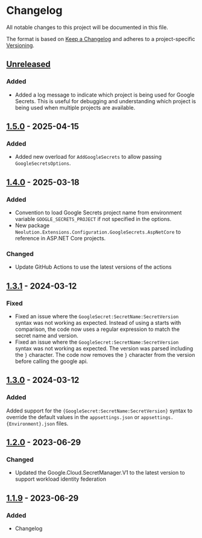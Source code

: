 # Changelog

All notable changes to this project will be documented in this file.

The format is based on [Keep a Changelog](https://keepachangelog.com/en/1.0.0/)
and adheres to a project-specific [Versioning](/README.md).

## [Unreleased]

### Added

- Added a log message to indicate which project is being used for Google Secrets. This is useful for debugging and understanding which project is being used when multiple projects are available.

## [1.5.0] - 2025-04-15

### Added

- Added new overload for `AddGoogleSecrets` to allow passing `GoogleSecretsOptions`.

## [1.4.0] - 2025-03-18

### Added

- Convention to load Google Secrets project name from environment variable `GOOGLE_SECRETS_PROJECT` if not specified in the options.
- New package `Neolution.Extensions.Configuration.GoogleSecrets.AspNetCore` to reference in ASP.NET Core projects.

### Changed

- Update GitHub Actions to use the latest versions of the actions

## [1.3.1] - 2024-03-12

### Fixed

- Fixed an issue where the `GoogleSecret:SecretName:SecretVersion` syntax was not working as expected. Instead of using a starts with comparison, the code now uses a regular expression to match the secret name and version.
- Fixed an issue where the `GoogleSecret:SecretName:SecretVersion` syntax was not working as expected. The version was parsed including the `}` character. The code now removes the `}` character from the version before calling the google api.

## [1.3.0] - 2024-03-12

### Added

Added support for the `{GoogleSecret:SecretName:SecretVersion}` syntax to override the default values in the `appsettings.json` or `appsettings.{Environment}.json` files.

## [1.2.0] - 2023-06-29

### Changed

- Updated the Google.Cloud.SecretManager.V1 to the latest version to support workload identity federation

## [1.1.9] - 2023-06-29

### Added

- Changelog

[unreleased]: https://github.com/neolution-ch/Neolution.Extensions.Configuration.GoogleSecrets/compare/1.5.0...HEAD
[1.5.0]: https://github.com/neolution-ch/Neolution.Extensions.Configuration.GoogleSecrets/compare/1.4.0...1.5.0
[1.4.0]: https://github.com/neolution-ch/Neolution.Extensions.Configuration.GoogleSecrets/compare/1.3.1...1.4.0
[1.3.1]: https://github.com/neolution-ch/Neolution.Extensions.Configuration.GoogleSecrets/compare/1.3.0...1.3.1
[1.3.0]: https://github.com/neolution-ch/Neolution.Extensions.Configuration.GoogleSecrets/compare/1.2.0...1.3.0
[1.2.0]: https://github.com/neolution-ch/Neolution.Extensions.Configuration.GoogleSecrets/compare/1.1.9...1.2.0
[1.1.9]: https://github.com/neolution-ch/Neolution.Extensions.Configuration.GoogleSecrets/compare/1.1.7...1.1.9
